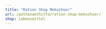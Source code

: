 ```yaml
---
title: "Ration Shop Mekozhoor"
url: /pathanamthitta/ration-shop-mekozhoor/
shop: Lebensmittel
---
```

